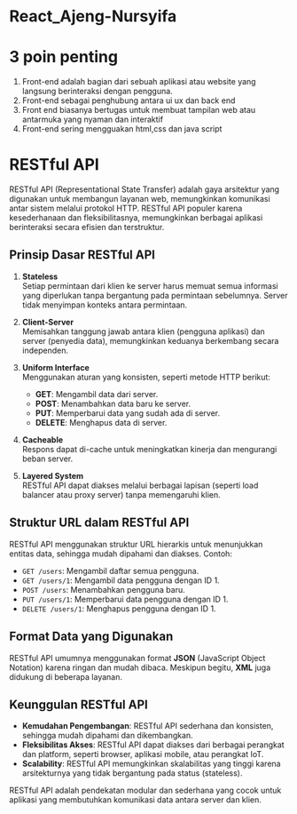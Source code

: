 # React_Ajeng-Nursyifa

# 3 poin penting

1. Front-end adalah bagian dari sebuah aplikasi atau website yang langsung berinteraksi dengan pengguna.
2. Front-end sebagai penghubung antara ui ux dan back end
3. Front end biasanya bertugas untuk membuat tampilan web atau antarmuka yang nyaman dan interaktif
4. Front-end sering mengguakan html,css dan java script

# RESTful API

RESTful API (Representational State Transfer) adalah gaya arsitektur yang digunakan untuk membangun layanan web, memungkinkan komunikasi antar sistem melalui protokol HTTP. RESTful API populer karena kesederhanaan dan fleksibilitasnya, memungkinkan berbagai aplikasi berinteraksi secara efisien dan terstruktur.

## Prinsip Dasar RESTful API

1. **Stateless**  
   Setiap permintaan dari klien ke server harus memuat semua informasi yang diperlukan tanpa bergantung pada permintaan sebelumnya. Server tidak menyimpan konteks antara permintaan.

2. **Client-Server**  
   Memisahkan tanggung jawab antara klien (pengguna aplikasi) dan server (penyedia data), memungkinkan keduanya berkembang secara independen.

3. **Uniform Interface**  
   Menggunakan aturan yang konsisten, seperti metode HTTP berikut:

   - **GET**: Mengambil data dari server.
   - **POST**: Menambahkan data baru ke server.
   - **PUT**: Memperbarui data yang sudah ada di server.
   - **DELETE**: Menghapus data di server.

4. **Cacheable**  
   Respons dapat di-cache untuk meningkatkan kinerja dan mengurangi beban server.

5. **Layered System**  
   RESTful API dapat diakses melalui berbagai lapisan (seperti load balancer atau proxy server) tanpa memengaruhi klien.

## Struktur URL dalam RESTful API

RESTful API menggunakan struktur URL hierarkis untuk menunjukkan entitas data, sehingga mudah dipahami dan diakses. Contoh:

- `GET /users`: Mengambil daftar semua pengguna.
- `GET /users/1`: Mengambil data pengguna dengan ID 1.
- `POST /users`: Menambahkan pengguna baru.
- `PUT /users/1`: Memperbarui data pengguna dengan ID 1.
- `DELETE /users/1`: Menghapus pengguna dengan ID 1.

## Format Data yang Digunakan

RESTful API umumnya menggunakan format **JSON** (JavaScript Object Notation) karena ringan dan mudah dibaca. Meskipun begitu, **XML** juga didukung di beberapa layanan.

## Keunggulan RESTful API

- **Kemudahan Pengembangan**: RESTful API sederhana dan konsisten, sehingga mudah dipahami dan dikembangkan.
- **Fleksibilitas Akses**: RESTful API dapat diakses dari berbagai perangkat dan platform, seperti browser, aplikasi mobile, atau perangkat IoT.
- **Scalability**: RESTful API memungkinkan skalabilitas yang tinggi karena arsitekturnya yang tidak bergantung pada status (stateless).

RESTful API adalah pendekatan modular dan sederhana yang cocok untuk aplikasi yang membutuhkan komunikasi data antara server dan klien.
